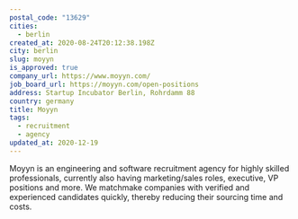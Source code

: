 ```yaml
---
postal_code: "13629"
cities:
  - berlin
created_at: 2020-08-24T20:12:38.198Z
city: berlin
slug: moyyn
is_approved: true
company_url: https://www.moyyn.com/
job_board_url: https://moyyn.com/open-positions
address: Startup Incubator Berlin, Rohrdamm 88
country: germany
title: Moyyn
tags:
  - recruitment
  - agency
updated_at: 2020-12-19
---
```

Moyyn is an engineering and software recruitment agency for highly skilled professionals, currently also having marketing/sales roles, executive, VP positions and more. We matchmake companies with verified and experienced candidates quickly, thereby reducing their sourcing time and costs.